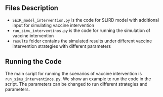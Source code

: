 ## Files Description
- `SEIR_model_intervention.py` is the code for SLIRD model with additional input for simulating vaccine intervention
- `run_simu_interventinos.py` is the code for running the simulation of vaccine intervention
- `results` folder contains the simulated results under different vaccine intervention strategies with different parameters
## Running the Code
The main script for running the scenarios of vaccine intervention is `run_simu_interventinos.py`. We show an example to run the code in the script. The parameters can be changed to run different strategies and parameters.
